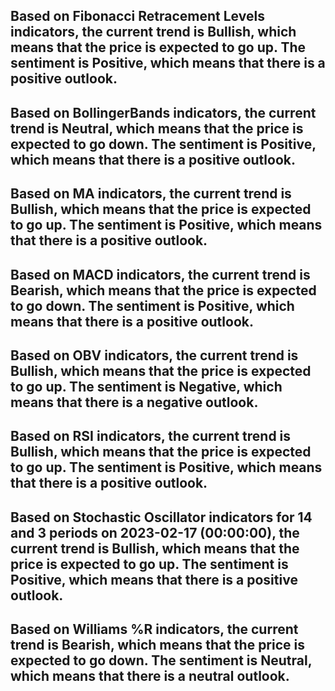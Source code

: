 Based on Fibonacci Retracement Levels indicators, the current trend is Bullish, which means that the price is expected to go up. The sentiment is Positive, which means that there is a positive outlook.
 ------------------------------
Based on BollingerBands indicators, the current trend is Neutral, which means that the price is expected to go down. The sentiment is Positive, which means that there is a positive outlook.
 ------------------------------
Based on MA indicators, the current trend is Bullish, which means that the price is expected to go up. The sentiment is Positive, which means that there is a positive outlook.
 ------------------------------
Based on MACD indicators, the current trend is Bearish, which means that the price is expected to go down.
        The sentiment is Positive, which means that there is a positive outlook.
 ------------------------------
Based on OBV indicators, the current trend is Bullish, which means that the price is expected to go up.
The sentiment is Negative, which means that there is a negative outlook.
 ------------------------------
Based on RSI indicators, the current trend is Bullish, which means that the price is expected to go up.
        The sentiment is Positive, which means that there is a positive outlook.
 ------------------------------
Based on Stochastic Oscillator indicators for 14 and 3 periods on 2023-02-17 (00:00:00), the current trend is Bullish, which means that the price is expected to go up.
        The sentiment is Positive, which means that there is a positive outlook.
 ------------------------------
Based on Williams %R indicators, the current trend is Bearish, which means that the price is expected to go down. The sentiment is Neutral, which means that there is a neutral outlook.
 ------------------------------
